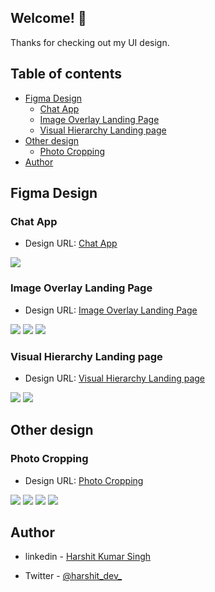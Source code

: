 ## Welcome! 👋

Thanks for checking out my UI design.


## Table of contents

- [Figma Design](#figma-design)
  - [Chat App](#chat-app)
  - [Image Overlay Landing Page](#image-overlay-landing-page)
  - [Visual Hierarchy Landing page](#Visual-Hierarchy-Landing-page)
- [Other design](#Other-design)
  - [Photo Cropping](#Photo-Cropping)
- [Author](#author)




## Figma Design

### Chat App


-  Design URL: [Chat App](https://www.figma.com/file/zuIl9IsyKuOveUjuowGKZi/Chat-App?node-id=0%3A1)

![](./img/chat%20app%20preview.png)

### Image Overlay Landing Page


-  Design URL: [Image Overlay Landing Page](https://www.figma.com/file/qkKdwpfy2LVaab2dxTzb8S/Practice%3A-Image-Overlays?node-id=0%3A1)

![](./img/Frame%201.png)
![](./img/Frame%202.png)
![](./img/Frame%203.png)


### Visual Hierarchy Landing page
 
-  Design URL: [Visual Hierarchy Landing page](https://www.figma.com/file/MZfnjESwPSC8o6vJyDrdfL/Landing-Page-with-visual-Hierarchy?node-id=28%3A0)

![](./img/design%201.png)
![](./img/design%202.png)

## Other design

### Photo Cropping

-  Design URL: [Photo Cropping](https://www.figma.com/file/XCEg6qLS4LtPSSj1Q6iXwb/Practice%3A-Cropping?node-id=0%3A1)

![](./img/Soft%20Crop%20-%20Color.png)
![](./img/Soft%20Crop%20-%20Light%20Blue.png)
![](./img/Soft%20Crop%20-%20White.png)
![](./img/Extreme%20Crop.png)



## Author

- linkedin - [Harshit Kumar Singh](www.linkedin.com/in/harshitkrsingh)

- Twitter - [@harshit_dev_](https://twitter.com/harshit_dev_)

